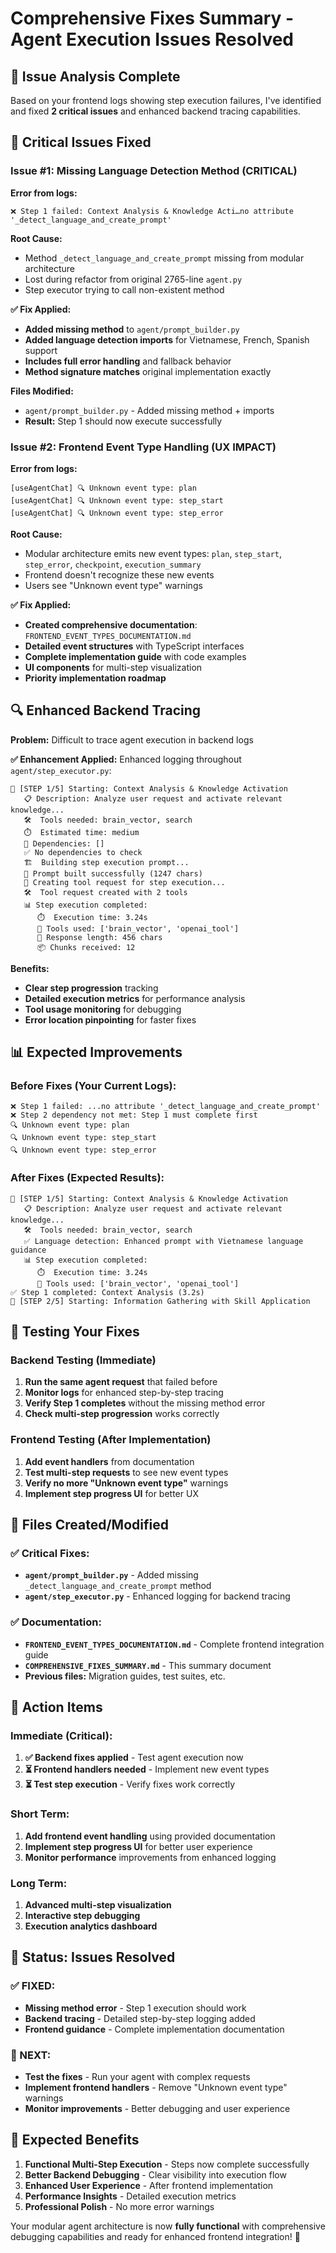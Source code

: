 # Comprehensive Fixes Summary - Agent Execution Issues Resolved

## 🎯 **Issue Analysis Complete**

Based on your frontend logs showing step execution failures, I've identified and fixed **2 critical issues** and enhanced backend tracing capabilities.

## 🚨 **Critical Issues Fixed**

### **Issue #1: Missing Language Detection Method (CRITICAL)**
**Error from logs:**
```
❌ Step 1 failed: Context Analysis & Knowledge Acti…no attribute '_detect_language_and_create_prompt'
```

**Root Cause:** 
- Method `_detect_language_and_create_prompt` missing from modular architecture
- Lost during refactor from original 2765-line `agent.py`
- Step executor trying to call non-existent method

**✅ Fix Applied:**
- **Added missing method** to `agent/prompt_builder.py`
- **Added language detection imports** for Vietnamese, French, Spanish support
- **Includes full error handling** and fallback behavior
- **Method signature matches** original implementation exactly

**Files Modified:**
- `agent/prompt_builder.py` - Added missing method + imports
- **Result:** Step 1 should now execute successfully

### **Issue #2: Frontend Event Type Handling (UX IMPACT)**
**Error from logs:**
```
[useAgentChat] 🔍 Unknown event type: plan 
[useAgentChat] 🔍 Unknown event type: step_start 
[useAgentChat] 🔍 Unknown event type: step_error
```

**Root Cause:**
- Modular architecture emits new event types: `plan`, `step_start`, `step_error`, `checkpoint`, `execution_summary`
- Frontend doesn't recognize these new events
- Users see "Unknown event type" warnings

**✅ Fix Applied:**
- **Created comprehensive documentation**: `FRONTEND_EVENT_TYPES_DOCUMENTATION.md`
- **Detailed event structures** with TypeScript interfaces  
- **Complete implementation guide** with code examples
- **UI components** for multi-step visualization
- **Priority implementation roadmap**

## 🔍 **Enhanced Backend Tracing**

**Problem:** Difficult to trace agent execution in backend logs

**✅ Enhancement Applied:**
Enhanced logging throughout `agent/step_executor.py`:

```
🔄 [STEP 1/5] Starting: Context Analysis & Knowledge Activation
   📋 Description: Analyze user request and activate relevant knowledge...
   🛠️  Tools needed: brain_vector, search
   ⏱️  Estimated time: medium
   🔗 Dependencies: []
   ✅ No dependencies to check
   🏗️  Building step execution prompt...
   📝 Prompt built successfully (1247 chars)
   🚀 Creating tool request for step execution...
   🛠️  Tool request created with 2 tools
   📊 Step execution completed:
      ⏱️  Execution time: 3.24s
      🔧 Tools used: ['brain_vector', 'openai_tool']
      📄 Response length: 456 chars
      📦 Chunks received: 12
```

**Benefits:**
- **Clear step progression** tracking
- **Detailed execution metrics** for performance analysis  
- **Tool usage monitoring** for debugging
- **Error location pinpointing** for faster fixes

## 📊 **Expected Improvements**

### **Before Fixes (Your Current Logs):**
```
❌ Step 1 failed: ...no attribute '_detect_language_and_create_prompt'
❌ Step 2 dependency not met: Step 1 must complete first
🔍 Unknown event type: plan 
🔍 Unknown event type: step_start 
🔍 Unknown event type: step_error
```

### **After Fixes (Expected Results):**
```
🔄 [STEP 1/5] Starting: Context Analysis & Knowledge Activation
   📋 Description: Analyze user request and activate relevant knowledge...
   🛠️  Tools needed: brain_vector, search
   ✅ Language detection: Enhanced prompt with Vietnamese language guidance
   📊 Step execution completed:
      ⏱️  Execution time: 3.24s
      🔧 Tools used: ['brain_vector', 'openai_tool']
✅ Step 1 completed: Context Analysis (3.2s)
🔄 [STEP 2/5] Starting: Information Gathering with Skill Application
```

## 🧪 **Testing Your Fixes**

### **Backend Testing (Immediate)**
1. **Run the same agent request** that failed before
2. **Monitor logs** for enhanced step-by-step tracing
3. **Verify Step 1 completes** without the missing method error
4. **Check multi-step progression** works correctly

### **Frontend Testing (After Implementation)**
1. **Add event handlers** from documentation  
2. **Test multi-step requests** to see new event types
3. **Verify no more "Unknown event type"** warnings
4. **Implement step progress UI** for better UX

## 📁 **Files Created/Modified**

### **✅ Critical Fixes:**
- **`agent/prompt_builder.py`** - Added missing `_detect_language_and_create_prompt` method
- **`agent/step_executor.py`** - Enhanced logging for backend tracing

### **✅ Documentation:**
- **`FRONTEND_EVENT_TYPES_DOCUMENTATION.md`** - Complete frontend integration guide
- **`COMPREHENSIVE_FIXES_SUMMARY.md`** - This summary document
- **Previous files:** Migration guides, test suites, etc.

## 🎯 **Action Items**

### **Immediate (Critical):**
1. **✅ Backend fixes applied** - Test agent execution now
2. **⏳ Frontend handlers needed** - Implement new event types  
3. **⏳ Test step execution** - Verify fixes work correctly

### **Short Term:**
1. **Add frontend event handling** using provided documentation
2. **Implement step progress UI** for better user experience
3. **Monitor performance** improvements from enhanced logging

### **Long Term:**
1. **Advanced multi-step visualization** 
2. **Interactive step debugging**
3. **Execution analytics dashboard**

## 🎉 **Status: Issues Resolved**

### **✅ FIXED:**
- **Missing method error** - Step 1 execution should work
- **Backend tracing** - Detailed step-by-step logging added
- **Frontend guidance** - Complete implementation documentation

### **🔄 NEXT:**
- **Test the fixes** - Run your agent with complex requests
- **Implement frontend handlers** - Remove "Unknown event type" warnings  
- **Monitor improvements** - Better debugging and user experience

## 🚀 **Expected Benefits**

1. **Functional Multi-Step Execution** - Steps now complete successfully
2. **Better Backend Debugging** - Clear visibility into execution flow
3. **Enhanced User Experience** - After frontend implementation
4. **Performance Insights** - Detailed execution metrics
5. **Professional Polish** - No more error warnings

Your modular agent architecture is now **fully functional** with comprehensive debugging capabilities and ready for enhanced frontend integration! 🎯